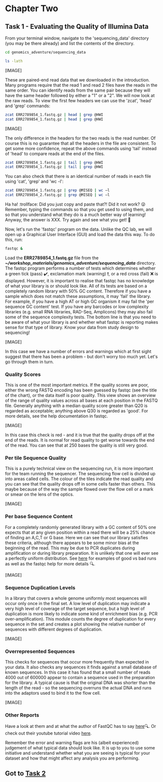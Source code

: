 # Chapter Two
## Task 1 - Evaluating the Quality of Illumina Data
From your terminal window, navigate to the 'sequencing_data' directory (you may be there already) and list the contents of the directory.
```bash
cd genomics_adventure/sequencing_data

ls -lath
```
[IMAGE]

These are paired-end read data that we downloaded in the introduction. Many programs require that the read 1 and read 2 files have the reads in the same order. You can identify reads from the same pair because they will have the same header followed by either a "1" or a "2".  We will now look at the raw reads. To view the first few headers we can use the 'zcat', 'head' and 'grep' commands:
```bash
zcat ERR2789854_1.fastq.gz | head | grep @HWI
zcat ERR2789854_1.fastq.gz | head | grep @HWI
```
[IMAGE]

The only difference in the headers for the two reads is the read number. Of course this is no guarantee that all the headers in the file are consistent. To get some more confidence, repeat the above commands using 'tail' instead of 'head' to compare reads at the end of the files. 
```bash
zcat ERR2789854_1.fastq.gz | tail | grep @HWI
zcat ERR2789854_1.fastq.gz | tail | grep @HWI
```
You can also check that there is an identical number of reads in each file using 'cat', 'grep' and 'wc -l':
```bash
zcat ERR2789854_1.fastq.gz | grep @MISEQ | wc –l
zcat ERR2789854_2.fastq.gz | grep @MISEQ | wc –l
```
Ha ha! :trollface: Did you just copy and paste that?! Did it not work? :stuck_out_tongue_winking_eye: Remember, typing the commands so that you get used to using them, and so that you understand what they do is a much better way of learning! Anyway, the answer is XXX. Try again and see what you get! :hugs:

Now, let's run the 'fastqc' program on the data. Unlike the QC lab, we will open up a Graphical User Interface (GUI) and load the data this way. To do this, run:
```bash
fastqc &
```
Load the **ERR2789854_1.fastq.gz** file from the ***~/workshop_materials/genomics_adventure/sequencing_data*** directory.
The fastqc program performs a number of tests which determines whether a green tick (pass) :heavy_check_mark:, exclamation mark (warning) :exclamation:, or a red cross (fail) :x: is displayed. However, it is important to realise that fastqc has no knowledge of what your library is or should look like. All of its tests are based on a completely random library with 50% GC content. Therefore if you have a sample which does not match these assumptions, it may 'fail' the library. For example, if you have a high AT or high GC organism it may fail the 'per sequence GC content' test. If you have any barcodes or low complexity libraries (e.g. small RNA libraries, RAD-Seq, Amplicons) they may also fail some of the sequence complexity tests.
The bottom line is that you need to be aware of what your library is and whether what fastqc is reporting makes sense for that type of library. Know your data from study design to sequencing!

[IMAGE]

In this case we have a number of errors and warnings which at first sight suggest that there has been a problem - but don't worry too much yet. Let's go through them in turn.

### Quality Scores
This is one of the most important metrics. If the quality scores are poor, either the wrong FASTQ encoding has been guessed by fastqc (see the title of the chart), or the data itself is poor quality. This view shows an overview of the range of quality values across all bases at each position in the FASTQ file.  Generally anything with a median quality score greater than Q20 is regarded as acceptable; anything above Q30 is regarded as 'good'. For more details, see the help documentation in fastqc.

[IMAGE]

In this case this check is red - and it is true that the quality drops off at the end of the reads. It is normal for read quality to get worse towards the end of the read. You can see that at 250 bases the quality is still very good.

### Per tile Sequence Quality
This is a purely technical view on the sequencing run, it is more important for the team running the sequencer. The sequencing flow cell is divided up into areas called cells. The colour of the tiles indicate the read quality and you can see that the quality drops off in some cells faster than others. This maybe because of the way the sample flowed over the flow cell or a mark or smear on the lens of the optics.

[IMAGE]

### Per base Sequence Content
For a completely randomly generated library with a GC content of 50% one expects that at any given position within a read there will be a 25% chance of finding an A,C,T or G base. Here we can see that our library satisfies these criteria, although there appears to be some minor bias at the beginning of the read. This may be due to PCR duplicates during amplification or during library preparation. It is unlikely that one will ever see a perfectly uniform distribution. See [here](http://sequencing.exeter.ac.uk/guide-to-your-data/quality-control/) for examples of good vs bad runs as well as the fastqc help for more details :mag:.

[IMAGE]

### Sequence Duplication Levels
In a library that covers a whole genome uniformly most sequences will occur only once in the final set. A low level of duplication may indicate a very high level of coverage of the target sequence, but a high level of duplication is more likely to indicate some kind of enrichment bias (e.g. PCR over-amplification).
This module counts the degree of duplication for every sequence in the set and creates a plot showing the relative number of sequences with different degrees of duplication. 

[IMAGE]

### Overrepresented Sequences
This checks for sequences that occur more frequently than expected in your data. It also checks any sequences it finds against a small database of known sequences. In this case it has found that a small number of reads 4000 out of 600000 appear to contain a sequence used in the preparation for the library. A typical cause is that the original DNA was shorter than the length of the read - so the sequencing overruns the actual DNA and runs into the adaptors used to bind it to the flow cell.

[IMAGE]

### Other Reports
Have a look at them and at what the author of FastQC has to say [here](https://www.bioinformatics.babraham.ac.uk/projects/fastqc/Help/3%20Analysis%20Modules/):mag:. Or check out their youtube tutorial video [here](https://www.youtube.com/watch?v=bz93ReOv87Y).

Remember the error and warning flags are his (albeit experienced) judgement of what typical data should look like. It is up to you to use some initiative and understand whether what you are seeing is typical for your dataset and how that might affect any analysis you are performing.

## Got to [Task 2]()


